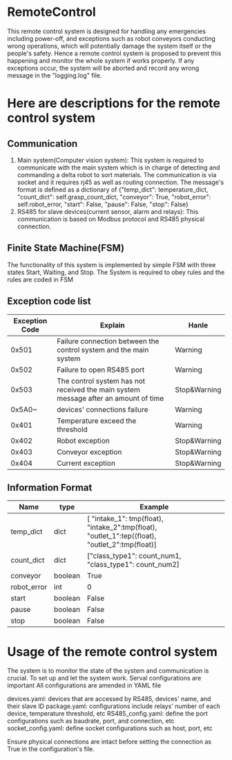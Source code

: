 # RemoteControl

This remote control system is designed for handling any emergencies including power-off, and exceptions such as 
robot conveyors conducting wrong operations, which will potentially damage the system itself or the people's 
safety. Hence a remote control system is proposed to prevent this happening and monitor the whole system if works
properly. If any exceptions occur, the system will be aborted and record any wrong message in the "logging.log" file.

# Here are descriptions for the remote control system
## Communication
1. Main system(Computer vision system): This system is required to communicate with the main system which is in charge of detecting and commanding a delta robot to sort 
                                        materials.  The communication is via socket and it requires rj45 as well as routing connection. The message's format is defined as
                                        a dictionary of {"temp_dict": temperature_dict, "count_dict": self.grasp_count_dict, "conveyor": True, "robot_error": self.robot_error,
                                                            "start": False, "pause": False, "stop": False}
2. RS485 for slave devices(current sensor, alarm and relays):  This communication is based on Modbus protocol and RS485 physical connection.

## Finite State Machine(FSM)
The functionality of this system is implemented by simple FSM with three states Start, Waiting, and Stop.
The System is required to obey rules and the rules are coded in FSM

## Exception code list
Exception Code | Explain | Hanle
------------ | ------------- | -------------
0x501 | Failure connection between the control system and the main system | Warning
0x502 | Failure to open RS485 port  | Warning
0x503 | The control system has not received the main system message after an amount of time | Stop&Warning
0x5A0~ | devices' connections failure | Warning
0x401 | Temperature exceed the threshold | Warning
0x402 | Robot exception | Stop&Warning
0x403 | Conveyor exception | Stop&Warning
0x404 | Current exception | Stop&Warning


## Information Format
Name | type | Example
------------ | ------------- | -------------
temp_dict | dict | [ "intake_1": tmp(float), "intake_2":tmp(float), "outlet_1":tep((float), "outlet_2":tmp(float)]
count_dict | dict | ["class_type1": count_num1, "class_type1": count_num2]
conveyor | boolean | True
robot_error | int | 0
start | boolean | False
pause | boolean | False
stop | boolean | False

# Usage of the remote control system 
The system is to monitor the state of the system and communication is crucial. To set up and let the system work. Serval configurations are important
All configurations are amended in YAML file

devices.yaml: devices that are accessed by RS485, devices' name, and their slave ID
package.yaml: configurations include relays' number of each device, temperature threshold, etc
RS485_config.yaml: define the port configurations such as baudrate, port, and connection, etc
socket_config.yaml: define socket configurations such as host, port, etc

Ensure physical connections are intact before setting the connection as True in the configuration's file.
